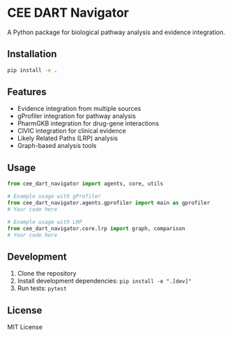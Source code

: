 # CEE DART Navigator

A Python package for biological pathway analysis and evidence integration.

## Installation

```bash
pip install -e .
```

## Features

- Evidence integration from multiple sources
- gProfiler integration for pathway analysis
- PharmGKB integration for drug-gene interactions
- CIVIC integration for clinical evidence
- Likely Related Paths (LRP) analysis
- Graph-based analysis tools

## Usage

```python
from cee_dart_navigator import agents, core, utils

# Example usage with gProfiler
from cee_dart_navigator.agents.gprofiler import main as gprofiler
# Your code here

# Example usage with LRP
from cee_dart_navigator.core.lrp import graph, comparison
# Your code here
```

## Development

1. Clone the repository
2. Install development dependencies: `pip install -e ".[dev]"`
3. Run tests: `pytest`

## License

MIT License 